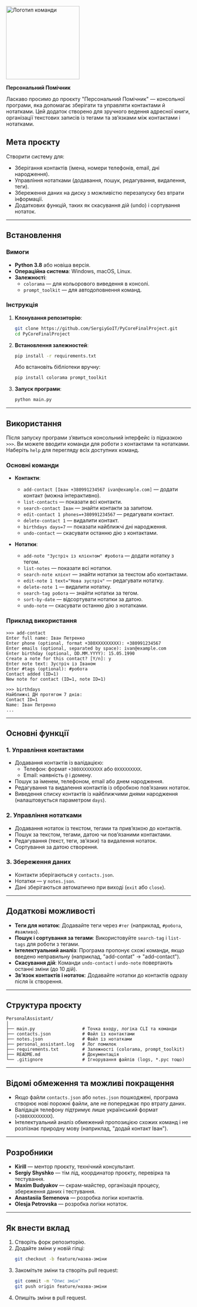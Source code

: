 <img src="https://github.com/user-attachments/assets/78a413ef-dc33-4582-af11-59a274d49f65" alt="Логотип команди" width="200">

**Персональний Помічник**

Ласкаво просимо до проєкту "Персональний Помічник" — консольної програми, яка допомагає зберігати та управляти контактами й нотатками. Цей додаток створено для зручного ведення адресної книги, організації текстових записів із тегами та зв’язками між контактами і нотатками.

## Мета проєкту
Створити систему для:
- Зберігання контактів (імена, номери телефонів, email, дні народження).
- Управління нотатками (додавання, пошук, редагування, видалення, теги).
- Збереження даних на диску з можливістю перезапуску без втрати інформації.
- Додаткових функцій, таких як скасування дій (undo) і сортування нотаток.

---

## Встановлення

### Вимоги
- **Python 3.8** або новіша версія.
- **Операційна система**: Windows, macOS, Linux.
- **Залежності**:
  - `colorama` — для кольорового виведення в консолі.
  - `prompt_toolkit` — для автодоповнення команд.

### Інструкція
1. **Клонування репозиторію**:
   ```bash
   git clone https://github.com/SergiyGoIT/PyCoreFinalProject.git
   cd PyCoreFinalProject
   ```

2. **Встановлення залежностей**:
   ```bash
   pip install -r requirements.txt
   ```
   Або встановіть бібліотеки вручну:
   ```bash
   pip install colorama prompt_toolkit
   ```

3. **Запуск програми**:
   ```bash
   python main.py
   ```

---

## Використання

Після запуску програми з’явиться консольний інтерфейс із підказкою `>>>`. Ви можете вводити команди для роботи з контактами та нотатками. Наберіть `help` для перегляду всіх доступних команд.

### Основні команди
- **Контакти**:
  - `add-contact [Іван +380991234567 ivan@example.com]` — додати контакт (можна інтерактивно).
  - `list-contacts` — показати всі контакти.
  - `search-contact Іван` — знайти контакти за запитом.
  - `edit-contact 1 phones=+380991234567` — редагувати контакт.
  - `delete-contact 1` — видалити контакт.
  - `birthdays days=7` — показати найближчі дні народження.
  - `undo-contact` — скасувати останню дію з контактами.

- **Нотатки**:
  - `add-note "Зустріч із клієнтом" #робота` — додати нотатку з тегом.
  - `list-notes` — показати всі нотатки.
  - `search-note клієнт` — знайти нотатки за текстом або контактами.
  - `edit-note 1 text="Нова зустріч"` — редагувати нотатку.
  - `delete-note 1` — видалити нотатку.
  - `search-tag робота` — знайти нотатки за тегом.
  - `sort-by-date` — відсортувати нотатки за датою.
  - `undo-note` — скасувати останню дію з нотатками.

### Приклад використання
```
>>> add-contact
Enter full name: Іван Петренко
Enter phone (optional, format +380XXXXXXXXX): +380991234567
Enter emails (optional, separated by space): ivan@example.com
Enter birthday (optional, DD.MM.YYYY): 15.05.1990
Create a note for this contact? [Y/n]: y
Enter note text: Зустріч із Іваном
Enter #tags (optional): #робота
Contact added (ID=1)
New note for contact (ID=1, note ID=1)
```

```
>>> birthdays
Найближчі ДН протягом 7 днів:
Contact ID=1
Name: Іван Петренко
...
```

---

## Основні функції

### 1. Управління контактами
- Додавання контактів із валідацією:
  - Телефон: формат `+380XXXXXXXXX` або `0XXXXXXXXX`.
  - Email: наявність `@` і домену.
- Пошук за іменем, телефоном, email або днем народження.
- Редагування та видалення контактів із обробкою пов’язаних нотаток.
- Виведення списку контактів із найближчими днями народження (налаштовується параметром `days`).

### 2. Управління нотатками
- Додавання нотаток із текстом, тегами та прив’язкою до контактів.
- Пошук за текстом, тегами, датою чи пов’язаними контактами.
- Редагування (текст, теги, зв’язки) та видалення нотаток.
- Сортування за датою створення.

### 3. Збереження даних
- Контакти зберігаються у `contacts.json`.
- Нотатки — у `notes.json`.
- Дані зберігаються автоматично при виході (`exit` або `close`).

---

## Додаткові можливості
- **Теги для нотаток**: Додавайте теги через `#тег` (наприклад, `#робота`, `#важливо`).
- **Пошук і сортування за тегами**: Використовуйте `search-tag` і `list-tags` для роботи з тегами.
- **Інтелектуальний аналіз**: Програма пропонує схожі команди, якщо введено неправильну (наприклад, "add-contat" → "add-contact").
- **Скасування дій**: Команди `undo-contact` і `undo-note` повертають останні зміни (до 10 дій).
- **Зв’язок контактів і нотаток**: Додавайте нотатки до контактів одразу після їх створення.

---

## Структура проєкту
```
PersonalAssistant/
│
├── main.py                  # Точка входу, логіка CLI та команди
├── contacts.json            # Файл із контактами
├── notes.json               # Файл із нотатками
├── personal_assistant.log   # Лог помилок
├── requirements.txt         # Залежності (colorama, prompt_toolkit)
├── README.md                # Документація
└── .gitignore               # Ігнорування файлів (logs, *.pyc тощо)
```

---

## Відомі обмеження та можливі покращення
- Якщо файли `contacts.json` або `notes.json` пошкоджені, програма створює нові порожні файли, але не попереджає про втрату даних.
- Валідація телефону підтримує лише український формат (`+380XXXXXXXXX`).
- Інтелектуальний аналіз обмежений пропозицією схожих команд і не розпізнає природну мову (наприклад, "додай контакт Іван").

---

## Розробники
- **Kirill** — ментор проєкту, технічний консультант.
- **Sergiy Shyshko** — тім лід, координатор проєкту, перевірка та тестування.
- **Maxim Budyakov** — скрам-майстер, організація процесу, збереження даних і тестування.
- **Anastasiia Semenova** — розробка логіки контактів.
- **Olesja Petrovska** — розробка логіки нотаток.

---

## Як внести вклад
1. Створіть форк репозиторію.
2. Додайте зміни у новій гілці:
   ```bash
   git checkout -b feature/назва-зміни
   ```
3. Закомітьте зміни та створіть pull request:
   ```bash
   git commit -m "Опис змін"
   git push origin feature/назва-зміни
   ```
4. Опишіть зміни в pull request.
